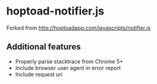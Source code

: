 hoptoad-notifier.js
===================

Forked from http://hoptoadapp.com/javascripts/notifier.js

Additional features
-------------------
 * Properly parse stacktrace from Chrome 5+
 * Include browser user agent in error report
 * Include request uri
